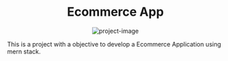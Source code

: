<h1 align="center" id="title">Ecommerce App</h1>

<p align="center"><img src="https://socialify.git.ci/sibasish934/file-uploader/image?font=Source%20Code%20Pro&amp;language=1&amp;name=1&amp;owner=1&amp;pattern=Plus&amp;stargazers=1&amp;theme=Light" alt="project-image"></p>

<p id="description">This is a project with a objective to develop a Ecommerce Application using mern stack.</p>
